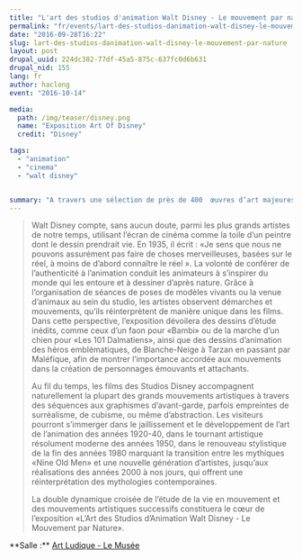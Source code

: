 ```yaml
---
title: "L'art des studios d'animation Walt Disney - Le mouvement par nature"
permalink: "fr/events/lart-des-studios-danimation-walt-disney-le-mouvement-par-nature.html"
date: "2016-09-28T16:22"
slug: lart-des-studios-danimation-walt-disney-le-mouvement-par-nature
layout: post
drupal_uuid: 224dc382-77df-45a5-875c-637fc0d6b631
drupal_nid: 155
lang: fr
author: haclong
event: "2016-10-14"

media:
  path: /img/teaser/disney.png
  name: "Exposition Art Of Disney"
  credit: "Disney"

tags:
  - "animation"
  - "cinema"
  - "walt disney"


summary: "A travers une sélection de près de 400  œuvres d’art majeures, cette exposition, conçue et écrite par l’équipe du Musée Art Ludique en collaboration avec la Walt Disney Animation Research Library, rendra hommage à l’incroyable modernité et au talent artistique des studios depuis près d’un siècle."
---
```


<blockquote>Walt Disney compte, sans aucun doute, parmi les plus grands artistes de notre temps, utilisant l’écran de cinéma comme la toile d’un peintre dont le dessin prendrait vie.
En 1935, il écrit : «Je sens que nous ne pouvons assurément pas faire de choses merveilleuses, basées sur le réel, à moins de d’abord connaître le réel ».
La volonté de conférer de l’authenticité à l’animation conduit les animateurs à s’inspirer du monde qui les entoure et à dessiner d’après nature. Grâce à l’organisation de séances de poses de modèles vivants ou la venue d’animaux au sein du studio, les artistes observent démarches et mouvements, qu’ils réinterprètent de manière unique dans les films.
Dans cette perspective, l’exposition dévoilera des dessins d’étude inédits, comme ceux d’un faon pour «Bambi» ou de la marche d’un chien pour «Les 101 Dalmatiens», ainsi que des dessins d’animation des héros emblématiques, de Blanche-Neige à Tarzan en passant par Maléfique, afin de montrer l’importance accordée aux mouvements dans la création de personnages émouvants et attachants.

Au fil du temps, les films des Studios Disney accompagnent naturellement la plupart des grands mouvements artistiques à travers des séquences aux graphismes d’avant-garde, parfois empreintes de surréalisme, de cubisme, ou même d’abstraction. Les visiteurs pourront s’immerger dans le jaillissement et le développement de l’art de l’animation des années 1920-40, dans le tournant artistique résolument moderne des années 1950, dans le renouveau stylistique de la fin des années 1980 marquant la transition entre les mythiques «Nine Old Men» et une nouvelle génération d’artistes, jusqu’aux réalisations des années 2000 à nos jours, qui offrent une réinterprétation des mythologies contemporaines.

La double dynamique croisée de l’étude de la vie en mouvement et des mouvements artistiques successifs constituera le cœur de l’exposition «L’Art des Studios d’Animation Walt Disney - Le Mouvement par Nature».

</blockquote>
**Salle :** <a href="http://www.artludique.com" target="_blank">Art Ludique - Le Musée</a>


